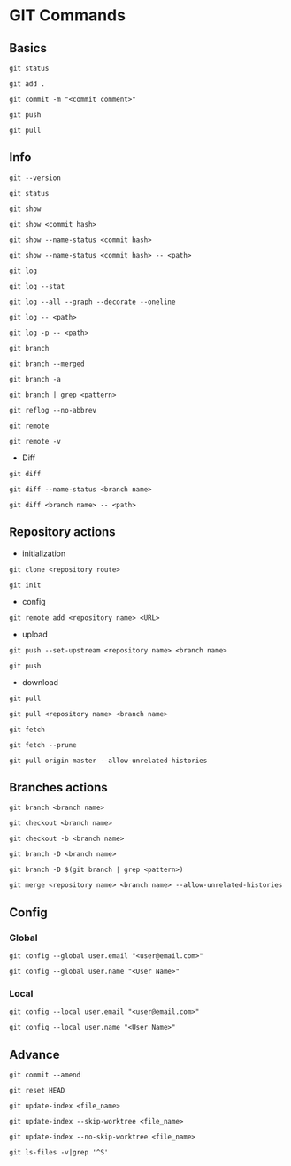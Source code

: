 # GIT Commands

## Basics
```
git status
```
```
git add .
```
```
git commit -m "<commit comment>"
```
```
git push
```
```
git pull
```

## Info
```
git --version
```
```
git status
```
```
git show
```
```
git show <commit hash>
```
```
git show --name-status <commit hash>
```
```
git show --name-status <commit hash> -- <path>
```
```
git log
```
```
git log --stat
```
```
git log --all --graph --decorate --oneline
```
```
git log -- <path>
```
```
git log -p -- <path>
```
```
git branch
```
```
git branch --merged
```
```
git branch -a
```
```
git branch | grep <pattern>
```
```
git reflog --no-abbrev
```
```
git remote
```
```
git remote -v
```

- Diff
```
git diff
```
```
git diff --name-status <branch name>
```
```
git diff <branch name> -- <path>
```

## Repository actions

- initialization
```
git clone <repository route>
```
```
git init
```
- config
```
git remote add <repository name> <URL>
```
- upload
```
git push --set-upstream <repository name> <branch name>
```
```
git push
```
- download
```
git pull
```
```
git pull <repository name> <branch name>
```
```
git fetch
```
```
git fetch --prune
```
```
git pull origin master --allow-unrelated-histories
```

## Branches actions

```
git branch <branch name>
```
```
git checkout <branch name>
```
```
git checkout -b <branch name>
```
```
git branch -D <branch name>
```
```
git branch -D $(git branch | grep <pattern>)
```
```
git merge <repository name> <branch name> --allow-unrelated-histories
```

## Config

### Global

```
git config --global user.email "<user@email.com>"
```
```
git config --global user.name "<User Name>"
```
### Local
```
git config --local user.email "<user@email.com>"
```
```
git config --local user.name "<User Name>"
```

## Advance
```
git commit --amend
```
```
git reset HEAD
```
```
git update-index <file_name>
```
```
git update-index --skip-worktree <file_name>
```
```
git update-index --no-skip-worktree <file_name>
```
```
git ls-files -v|grep '^S'
```